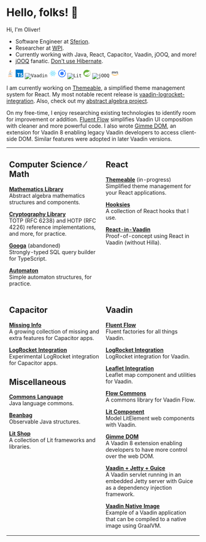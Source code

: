 # Hello, folks! 👋

Hi, I'm Oliver!

* Software Engineer at [Sferion](https://sferion.com/).
* Researcher at [WPI](https://www.wpi.edu/).
* Currently working with Java, React, Capacitor, Vaadin, jOOQ, and more!
* [jOOQ](https://www.jooq.org/) fanatic. [Don't use Hibernate](https://www.toptal.com/java/how-hibernate-ruined-my-career).

<code><img height="20" alt="Java" src="https://raw.githubusercontent.com/github/explore/5b3600551e122a3277c2c5368af2ad5725ffa9a1/topics/java/java.png"></code>
<code><img height="20" alt="TypeScript" src="https://raw.githubusercontent.com/github/explore/80688e429a7d4ef2fca1e82350fe8e3517d3494d/topics/typescript/typescript.png"></code>
<code><img height="20" alt="Vaadin" src="https://cdn2.hubspot.net/hubfs/1840687/Pages/trademark/vaadin-logo.svg"></code>
<code><img height="20" alt="React" src="https://raw.githubusercontent.com/github/explore/80688e429a7d4ef2fca1e82350fe8e3517d3494d/topics/react/react.png"></code>
<code><img height="20" alt="Ionic" src="https://raw.githubusercontent.com/github/explore/3aeb0e0a5075073bbaef2843f66ba93771847d23/topics/ionic/ionic.png"></code>
<code><img height="20" alt="Lit" src="https://coryrylan.com/assets/images/posts/types/lit.svg"></code>
<code><img height="20" alt="Spring" src="https://raw.githubusercontent.com/github/explore/8ab0be27a8c97992e4930e630e2d68ba8d819183/topics/spring/spring.png"></code>
<code><img height="20" alt="jOOQ" src="https://www.jooq.org/img/jooq-logo-black.png"></code>
<code><img height="20" alt="AWS" src="https://raw.githubusercontent.com/github/explore/fbceb94436312b6dacde68d122a5b9c7d11f9524/topics/aws/aws.png"></code>

I am currently working on [Themeable](https://github.com/oliveryasuna/themeable), a simplified theme management system for React.
My most notable recent release is [vaadin-logrocket-integration](https://github.com/oliveryasuna/vaadin-logrocket-integration).
Also, check out my [abstract algebra project](https://github.com/oliveryasuna/math).

On my free-time, I enjoy researching existing technologies to identify room for improvement or addition.
[Fluent Flow](https://github.com/oliveryasuna/fluent-flow-2) simplifies Vaadin UI composition with cleaner and more powerful code.
I also wrote [Gimme DOM](https://github.com/oliveryasuna/gimme-dom), an extension for Vaadin 8 enabling legacy Vaadin developers to access client-side DOM.
Similar features were adopted in later Vaadin versions.

<table width="100%">
  <tbody>
    <tr>
      <td width="50%" valign="top">
        <h2>Computer Science  ⁄  Math</h2>
        <p>
          <b><a href="https://github.com/oliveryasuna/math">Mathematics Library</a></b><br/>
          Abstract algebra mathematics structures and components.
        </p>
        <p>
          <b><a href="https://github.com/oliveryasuna/crypto">Cryptography Library</a></b><br/>
          TOTP (RFC 6238) and HOTP (RFC 4226) reference implementations, and more, for practice.
        </p>
        <p>
          <b><a href="https://github.com/oliveryasuna/googa">Googa</a></b> (abandoned)<br/>
          Strongly-typed SQL query builder for TypeScript.
        </p>
        <p>
          <b><a href="https://github.com/oliveryasuna/automaton">Automaton</a></b><br/>
          Simple automaton structures, for practice.
        </p>
      </td>
      <td width="50%" valign="top">
        <h2>React</h2>
        <p>
          <b><a href="https://github.com/oliveryasuna/themeable)">Themeable</a></b> (in-progress)<br/>
          Simplified theme management for your React applications.
        </p>
        <p>
          <b><a href="https://github.com/oliveryasuna/hooksies">Hooksies</a></b><br/>
          A collection of React hooks that I use.
        </p>
        <p>
          <b><a href="https://github.com/oliveryasuna/vaadin-react">React-in-Vaadin</a></b><br/>
          Proof-of-concept using React in Vaadin (without Hilla).
        </p>
      </td>
    </tr>
    <tr>
      <td width="50%" valign="top">
        <h2>Capacitor</h2>
        <p>
          <b><a href="https://github.com/oliveryasuna/capacitor-missing-info">Missing Info</a></b><br/>
          A growing collection of missing and extra features for Capacitor apps.
        </p>
        <p>
          <b><a href="https://github.com/oliveryasuna/capacitor-logrocket">LogRocket Integration</a></b><br/>
          Experimental LogRocket integration for Capacitor apps.
        </p>
        <h2>Miscellaneous</h2>
        <p>
          <b><a href="https://github.com/oliveryasuna/commons-language">Commons Language</a></b><br/>
          Java language commons.
        </p>
        <p>
          <b><a href="https://github.com/oliveryasuna/beanbag">Beanbag</a></b><br/>
          Observable Java structures.
        </p>
        <p>
          <b><a href="https://github.com/oliveryasuna/lit-shop">Lit Shop</a></b><br/>
          A collection of Lit frameworks and libraries.
        </p>
      </td>
      <td width="50%" valign="top">
        <h2>Vaadin</h2>
        <p>
          <b><a href="https://github.com/oliveryasuna/fluent-flow-2">Fluent Flow</a></b><br/>
          Fluent factories for all things Vaadin.
        </p>
        <p>
          <b><a href="https://github.com/oliveryasuna/vaadin-logrocket-integration">LogRocket Integration</a></b><br/>
          LogRocket integration for Vaadin.
        </p>
        <p>
          <b><a href="https://github.com/oliveryasuna/vaadin-leaflet">Leaflet Integration</a></b><br/>
          Leaflet map component and utilities for Vaadin.
        </p>
        <p>
          <b><a href="https://github.com/oliveryasuna/flow-commons">Flow Commons</a></b><br/>
          A commons library for Vaadin Flow.
        </p>
        <p>
          <b><a href="https://github.com/oliveryasuna/lit-component">Lit Component</a></b><br/>
          Model LitElement web components with Vaadin.
        </p>
        <p>
          <b><a href="https://github.com/oliveryasuna/gimme-dom">Gimme DOM</a></b><br/>
          A Vaadin 8 extension enabling developers to have more control over the web DOM.
        </p>
        <p>
          <b><a href="https://github.com/oliveryasuna/vaadin-jetty-guice">Vaadin + Jetty + Guice</a></b><br/>
          A Vaadin servlet running in an embedded Jetty server with Guice as a dependency injection framework.
        </p>
        <p>
          <b><a href="https://github.com/oliveryasuna/vaadin-native-image">Vaadin Native Image</a></b><br/>
          Example of a Vaadin application that can be compiled to a native image using GraalVM.
        </p>
      </td>
    </tr>
  </tbody>
</table>
